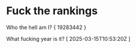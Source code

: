 # Fuck the rankings

Who the hell am I?
{ 19283442 }

What fucking year is it?
[ 2025-03-15T10:53:20Z ]
